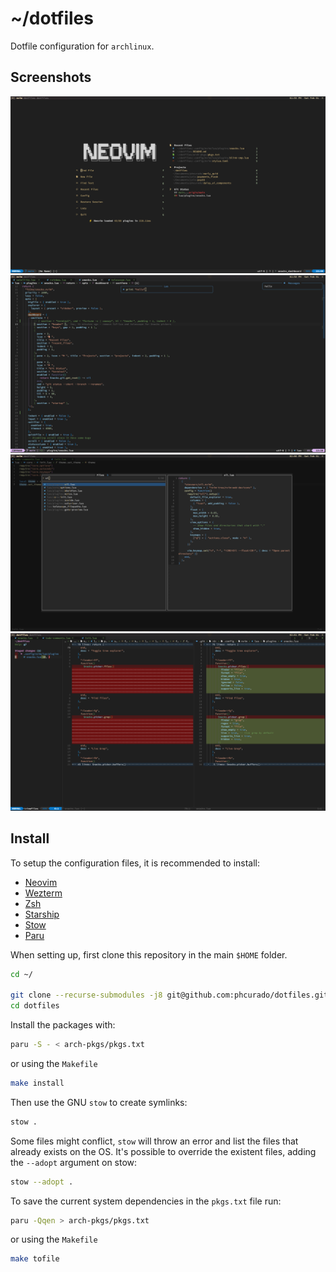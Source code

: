 # ~/dotfiles

Dotfile configuration for `archlinux`.

## Screenshots

<img src="images/dashboard.png" alt="main screen with snacks dashboard">

<img src="images/cmdline.png" alt="cmd line with noice plugin">

<img src="images/finder.png" alt="Finder plugin">

<img src="images/gitdiff.png" alt="git diff with Neogit plugin">

## Install

To setup the configuration files, it is recommended to install:

- [Neovim](https://neovim.io)
- [Wezterm](https://wezfurlong.org/wezterm)
- [Zsh](https://wiki.archlinux.org/title/Zsh)
- [Starship](https://starship.rs)
- [Stow](https://www.gnu.org/software/stow/manual/stow.html)
- [Paru](https://github.com/Morganamilo/paru)

When setting up, first clone this repository in the main `$HOME` folder.

```bash
cd ~/

git clone --recurse-submodules -j8 git@github.com:phcurado/dotfiles.git
cd dotfiles
```

Install the packages with:

```bash
paru -S - < arch-pkgs/pkgs.txt
```

or using the `Makefile`

```bash
make install
```

Then use the GNU `stow` to create symlinks:

```bash
stow .
```

Some files might conflict, `stow` will throw an error and list the files that already exists on the OS.
It's possible to override the existent files, adding the `--adopt` argument on stow:

```bash
stow --adopt .
```

To save the current system dependencies in the `pkgs.txt` file run:

```bash
paru -Qqen > arch-pkgs/pkgs.txt
```

or using the `Makefile`

```bash
make tofile
```
